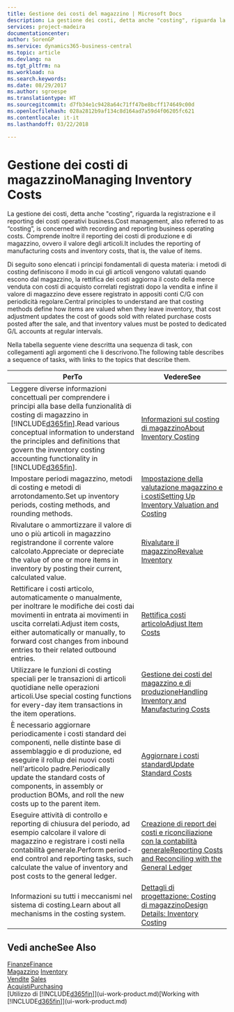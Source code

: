 ```yaml
---
title: Gestione dei costi del magazzino | Microsoft Docs
description: La gestione dei costi, detta anche "costing", riguarda la registrazione e il reporting dei costi operativi business. Comprende inoltre il reporting dei costi di produzione e di magazzino, ovvero il valore degli articoli.
services: project-madeira
documentationcenter: 
author: SorenGP
ms.service: dynamics365-business-central
ms.topic: article
ms.devlang: na
ms.tgt_pltfrm: na
ms.workload: na
ms.search.keywords: 
ms.date: 08/29/2017
ms.author: sgroespe
ms.translationtype: HT
ms.sourcegitcommit: d7fb34e1c9428a64c71ff47be8bcff174649c00d
ms.openlocfilehash: 028a2812b9af134c8d164ad7a59d4f06205fc621
ms.contentlocale: it-it
ms.lasthandoff: 03/22/2018

---
```

# <a name="managing-inventory-costs"></a><span data-ttu-id="33ca2-104">Gestione dei costi di magazzino</span><span class="sxs-lookup"><span data-stu-id="33ca2-104">Managing Inventory Costs</span></span>
<span data-ttu-id="33ca2-105">La gestione dei costi, detta anche "costing", riguarda la registrazione e il reporting dei costi operativi business.</span><span class="sxs-lookup"><span data-stu-id="33ca2-105">Cost management, also referred to as “costing”, is concerned with recording and reporting business operating costs.</span></span> <span data-ttu-id="33ca2-106">Comprende inoltre il reporting dei costi di produzione e di magazzino, ovvero il valore degli articoli.</span><span class="sxs-lookup"><span data-stu-id="33ca2-106">It includes the reporting of manufacturing costs and inventory costs, that is, the value of items.</span></span>   

<span data-ttu-id="33ca2-107">Di seguito sono elencati i principi fondamentali di questa materia: i metodi di costing definiscono il modo in cui gli articoli vengono valutati quando escono dal magazzino, la rettifica dei costi aggiorna il costo della merce venduta con costi di acquisto correlati registrati dopo la vendita e infine il valore di magazzino deve essere registrato in appositi conti C/G con periodicità regolare.</span><span class="sxs-lookup"><span data-stu-id="33ca2-107">Central principles to understand are that costing methods define how items are valued when they leave inventory, that cost adjustment updates the cost of goods sold with related purchase costs posted after the sale, and that inventory values must be posted to dedicated G/L accounts at regular intervals.</span></span>

<span data-ttu-id="33ca2-108">Nella tabella seguente viene descritta una sequenza di task, con collegamenti agli argomenti che li descrivono.</span><span class="sxs-lookup"><span data-stu-id="33ca2-108">The following table describes a sequence of tasks, with links to the topics that describe them.</span></span>

|<span data-ttu-id="33ca2-109">**Per**</span><span class="sxs-lookup"><span data-stu-id="33ca2-109">**To**</span></span>|<span data-ttu-id="33ca2-110">**Vedere**</span><span class="sxs-lookup"><span data-stu-id="33ca2-110">**See**</span></span>|  
|------------|-------------|  
|<span data-ttu-id="33ca2-111">Leggere diverse informazioni concettuali per comprendere i principi alla base della funzionalità di costing di magazzino in [!INCLUDE[d365fin](includes/d365fin_md.md)].</span><span class="sxs-lookup"><span data-stu-id="33ca2-111">Read various conceptual information to understand the principles and definitions that govern the inventory costing accounting functionality in [!INCLUDE[d365fin](includes/d365fin_md.md)].</span></span>|[<span data-ttu-id="33ca2-112">Informazioni sul costing di magazzino</span><span class="sxs-lookup"><span data-stu-id="33ca2-112">About Inventory Costing</span></span>](finance-learn-about-costing.md)|  
|<span data-ttu-id="33ca2-113">Impostare periodi magazzino, metodi di costing e metodi di arrotondamento.</span><span class="sxs-lookup"><span data-stu-id="33ca2-113">Set up inventory periods, costing methods, and rounding methods.</span></span>|[<span data-ttu-id="33ca2-114">Impostazione della valutazione magazzino e i costi</span><span class="sxs-lookup"><span data-stu-id="33ca2-114">Setting Up Inventory Valuation and Costing</span></span>](finance-set-up-inventory-valuation-and-costing.md)|
|<span data-ttu-id="33ca2-115">Rivalutare o ammortizzare il valore di uno o più articoli in magazzino registrandone il corrente valore calcolato.</span><span class="sxs-lookup"><span data-stu-id="33ca2-115">Appreciate or depreciate the value of one or more items in inventory by posting their current, calculated value.</span></span>|[<span data-ttu-id="33ca2-116">Rivalutare il magazzino</span><span class="sxs-lookup"><span data-stu-id="33ca2-116">Revalue Inventory</span></span>](inventory-how-revalue-inventory.md)|
|<span data-ttu-id="33ca2-117">Rettificare i costi articolo, automaticamente o manualmente, per inoltrare le modifiche dei costi dai movimenti in entrata ai movimenti in uscita correlati.</span><span class="sxs-lookup"><span data-stu-id="33ca2-117">Adjust item costs, either automatically or manually, to forward cost changes from inbound entries to their related outbound entries.</span></span>|[<span data-ttu-id="33ca2-118">Rettifica costi articolo</span><span class="sxs-lookup"><span data-stu-id="33ca2-118">Adjust Item Costs</span></span>](inventory-how-adjust-item-costs.md)|
|<span data-ttu-id="33ca2-119">Utilizzare le funzioni di costing speciali per le transazioni di articoli quotidiane nelle operazioni articoli.</span><span class="sxs-lookup"><span data-stu-id="33ca2-119">Use special costing functions for every-day item transactions in the item operations.</span></span>|[<span data-ttu-id="33ca2-120">Gestione dei costi del magazzino e di produzione</span><span class="sxs-lookup"><span data-stu-id="33ca2-120">Handling Inventory and Manufacturing Costs</span></span>](finance-handle-inventory-and-manufacturing-costs.md)|  
|<span data-ttu-id="33ca2-121">È necessario aggiornare periodicamente i costi standard dei componenti, nelle distinte base di assemblaggio e di produzione, ed eseguire il rollup dei nuovi costi nell'articolo padre.</span><span class="sxs-lookup"><span data-stu-id="33ca2-121">Periodically update the standard costs of components, in assembly or production BOMs, and roll the new costs up to the parent item.</span></span>|[<span data-ttu-id="33ca2-122">Aggiornare i costi standard</span><span class="sxs-lookup"><span data-stu-id="33ca2-122">Update Standard Costs</span></span>](finance-how-to-update-standard-costs.md)|
|<span data-ttu-id="33ca2-123">Eseguire attività di controllo e reporting di chiusura del periodo, ad esempio calcolare il valore di magazzino e registrare i costi nella contabilità generale.</span><span class="sxs-lookup"><span data-stu-id="33ca2-123">Perform period-end control and reporting tasks, such calculate the value of inventory and post costs to the general ledger.</span></span>|[<span data-ttu-id="33ca2-124">Creazione di report dei costi e riconciliazione con la contabilità generale</span><span class="sxs-lookup"><span data-stu-id="33ca2-124">Reporting Costs and Reconciling with the General Ledger</span></span>](finance-report-costs-and-reconcile-with-the-general-ledger.md)|  
|<span data-ttu-id="33ca2-125">Informazioni su tutti i meccanismi nel sistema di costing.</span><span class="sxs-lookup"><span data-stu-id="33ca2-125">Learn about all mechanisms in the costing system.</span></span>|[<span data-ttu-id="33ca2-126">Dettagli di progettazione: Costing di magazzino</span><span class="sxs-lookup"><span data-stu-id="33ca2-126">Design Details: Inventory Costing</span></span>](design-details-inventory-costing.md)|  

## <a name="see-also"></a><span data-ttu-id="33ca2-127">Vedi anche</span><span class="sxs-lookup"><span data-stu-id="33ca2-127">See Also</span></span>  
 [<span data-ttu-id="33ca2-128">Finanze</span><span class="sxs-lookup"><span data-stu-id="33ca2-128">Finance</span></span>](finance.md)  
 <span data-ttu-id="33ca2-129">[Magazzino](inventory-manage-inventory.md) </span><span class="sxs-lookup"><span data-stu-id="33ca2-129">[Inventory](inventory-manage-inventory.md) </span></span>  
 <span data-ttu-id="33ca2-130">[Vendite](sales-manage-sales.md) </span><span class="sxs-lookup"><span data-stu-id="33ca2-130">[Sales](sales-manage-sales.md) </span></span>  
 [<span data-ttu-id="33ca2-131">Acquisti</span><span class="sxs-lookup"><span data-stu-id="33ca2-131">Purchasing</span></span>](purchasing-manage-purchasing.md)  
 <span data-ttu-id="33ca2-132">[Utilizzo di [!INCLUDE[d365fin](includes/d365fin_md.md)]](ui-work-product.md)</span><span class="sxs-lookup"><span data-stu-id="33ca2-132">[Working with [!INCLUDE[d365fin](includes/d365fin_md.md)]](ui-work-product.md)</span></span>


